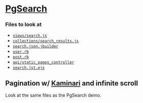 # [PgSearch][pg_search]
[pg_search]: https://github.com/Casecommons/pg_search

### Files to look at

- [`views/search.js`](./app/assets/javascripts/views/search.js)
- [`collections/search_results.js`](./app/assets/javascripts/collections/search_results)
- [`search.json.jbuilder`](./app/views/api/static_pages/search.json.jbuilder)
- [`user.rb`](./app/models/user.rb)
- [`post.rb`](./app/models/post.rb)
- [`api/static_pages_controller`](./app/controllers/api/static_pages_controller.rb)
- [`search.jst.ejs`](./app/assets/templates/search.jst.ejs)

## Pagination w/ [Kaminari][kaminari] and infinite scroll
[kaminari]: https://github.com/amatsuda/kaminari

Look at the same files as the PgSearch demo.